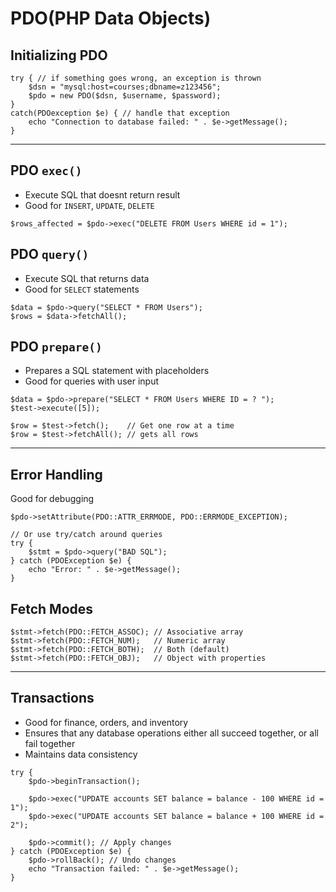 # PDO(PHP Data Objects)

## Initializing PDO
```
try { // if something goes wrong, an exception is thrown
    $dsn = "mysql:host=courses;dbname=z123456";
    $pdo = new PDO($dsn, $username, $password);
}
catch(PDOexception $e) { // handle that exception
    echo "Connection to database failed: " . $e->getMessage();
}
```

---

## PDO `exec()`
- Execute SQL that doesnt return result
- Good for `INSERT`, `UPDATE`, `DELETE`
```
$rows_affected = $pdo->exec("DELETE FROM Users WHERE id = 1");
```

## PDO `query()`
- Execute SQL that returns data
- Good for `SELECT` statements
```
$data = $pdo->query("SELECT * FROM Users");
$rows = $data->fetchAll();
```

## PDO `prepare()`
- Prepares a SQL statement with placeholders
- Good for queries with user input
```
$data = $pdo->prepare("SELECT * FROM Users WHERE ID = ? ");
$test->execute([5]);

$row = $test->fetch();    // Get one row at a time
$row = $test->fetchAll(); // gets all rows
```

---

## Error Handling
Good for debugging
```
$pdo->setAttribute(PDO::ATTR_ERRMODE, PDO::ERRMODE_EXCEPTION);

// Or use try/catch around queries
try {
    $stmt = $pdo->query("BAD SQL");
} catch (PDOException $e) {
    echo "Error: " . $e->getMessage();
}
```

## Fetch Modes
```
$stmt->fetch(PDO::FETCH_ASSOC); // Associative array
$stmt->fetch(PDO::FETCH_NUM);   // Numeric array
$stmt->fetch(PDO::FETCH_BOTH);  // Both (default)
$stmt->fetch(PDO::FETCH_OBJ);   // Object with properties
```

---

## Transactions
- Good for finance, orders, and inventory
- Ensures that any database operations either all succeed together, or all fail together
- Maintains data consistency
```
try {
    $pdo->beginTransaction();

    $pdo->exec("UPDATE accounts SET balance = balance - 100 WHERE id = 1");
    $pdo->exec("UPDATE accounts SET balance = balance + 100 WHERE id = 2");

    $pdo->commit(); // Apply changes
} catch (PDOException $e) {
    $pdo->rollBack(); // Undo changes
    echo "Transaction failed: " . $e->getMessage();
}
```